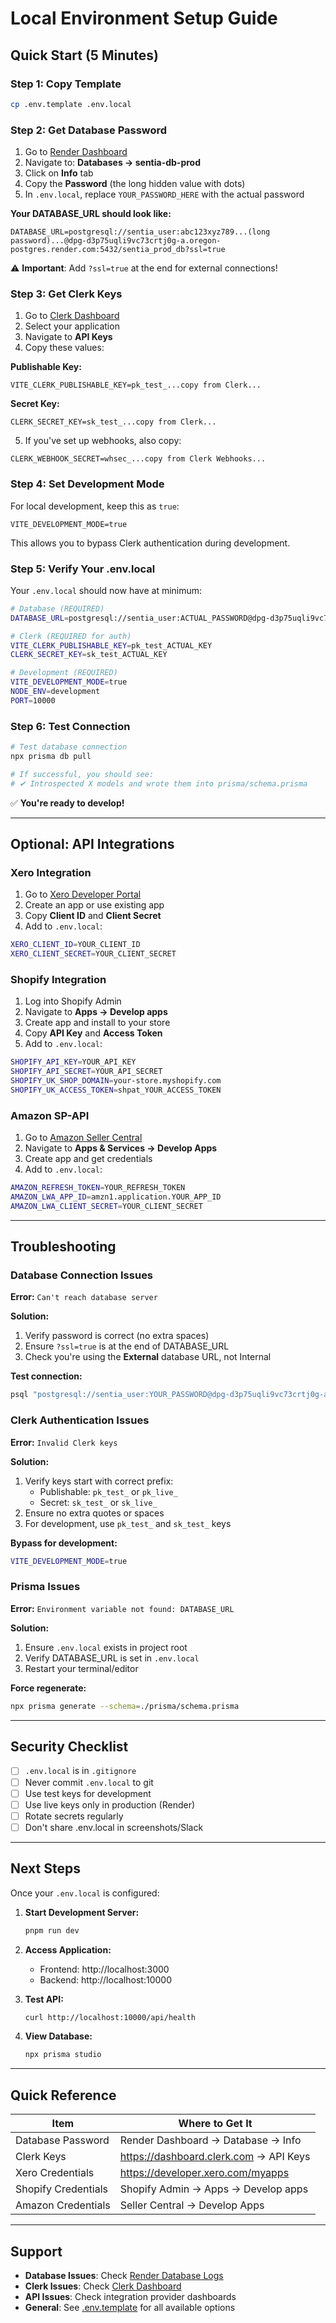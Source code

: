 # Local Environment Setup Guide

## Quick Start (5 Minutes)

### Step 1: Copy Template
```bash
cp .env.template .env.local
```

### Step 2: Get Database Password

1. Go to [Render Dashboard](https://dashboard.render.com)
2. Navigate to: **Databases → sentia-db-prod**
3. Click on **Info** tab
4. Copy the **Password** (the long hidden value with dots)
5. In `.env.local`, replace `YOUR_PASSWORD_HERE` with the actual password

**Your DATABASE_URL should look like:**
```
DATABASE_URL=postgresql://sentia_user:abc123xyz789...(long password)...@dpg-d3p75uqli9vc73crtj0g-a.oregon-postgres.render.com:5432/sentia_prod_db?ssl=true
```

⚠️ **Important**: Add `?ssl=true` at the end for external connections!

### Step 3: Get Clerk Keys

1. Go to [Clerk Dashboard](https://dashboard.clerk.com)
2. Select your application
3. Navigate to **API Keys**
4. Copy these values:

**Publishable Key:**
```
VITE_CLERK_PUBLISHABLE_KEY=pk_test_...copy from Clerk...
```

**Secret Key:**
```
CLERK_SECRET_KEY=sk_test_...copy from Clerk...
```

5. If you've set up webhooks, also copy:
```
CLERK_WEBHOOK_SECRET=whsec_...copy from Clerk Webhooks...
```

### Step 4: Set Development Mode

For local development, keep this as `true`:
```
VITE_DEVELOPMENT_MODE=true
```

This allows you to bypass Clerk authentication during development.

### Step 5: Verify Your .env.local

Your `.env.local` should now have at minimum:

```bash
# Database (REQUIRED)
DATABASE_URL=postgresql://sentia_user:ACTUAL_PASSWORD@dpg-d3p75uqli9vc73crtj0g-a.oregon-postgres.render.com:5432/sentia_prod_db?ssl=true

# Clerk (REQUIRED for auth)
VITE_CLERK_PUBLISHABLE_KEY=pk_test_ACTUAL_KEY
CLERK_SECRET_KEY=sk_test_ACTUAL_KEY

# Development (REQUIRED)
VITE_DEVELOPMENT_MODE=true
NODE_ENV=development
PORT=10000
```

### Step 6: Test Connection

```bash
# Test database connection
npx prisma db pull

# If successful, you should see:
# ✔ Introspected X models and wrote them into prisma/schema.prisma
```

✅ **You're ready to develop!**

---

## Optional: API Integrations

### Xero Integration

1. Go to [Xero Developer Portal](https://developer.xero.com/myapps)
2. Create an app or use existing app
3. Copy **Client ID** and **Client Secret**
4. Add to `.env.local`:
```bash
XERO_CLIENT_ID=YOUR_CLIENT_ID
XERO_CLIENT_SECRET=YOUR_CLIENT_SECRET
```

### Shopify Integration

1. Log into Shopify Admin
2. Navigate to **Apps → Develop apps**
3. Create app and install to your store
4. Copy **API Key** and **Access Token**
5. Add to `.env.local`:
```bash
SHOPIFY_API_KEY=YOUR_API_KEY
SHOPIFY_API_SECRET=YOUR_API_SECRET
SHOPIFY_UK_SHOP_DOMAIN=your-store.myshopify.com
SHOPIFY_UK_ACCESS_TOKEN=shpat_YOUR_ACCESS_TOKEN
```

### Amazon SP-API

1. Go to [Amazon Seller Central](https://sellercentral.amazon.com)
2. Navigate to **Apps & Services → Develop Apps**
3. Create app and get credentials
4. Add to `.env.local`:
```bash
AMAZON_REFRESH_TOKEN=YOUR_REFRESH_TOKEN
AMAZON_LWA_APP_ID=amzn1.application.YOUR_APP_ID
AMAZON_LWA_CLIENT_SECRET=YOUR_CLIENT_SECRET
```

---

## Troubleshooting

### Database Connection Issues

**Error:** `Can't reach database server`

**Solution:**
1. Verify password is correct (no extra spaces)
2. Ensure `?ssl=true` is at the end of DATABASE_URL
3. Check you're using the **External** database URL, not Internal

**Test connection:**
```bash
psql "postgresql://sentia_user:YOUR_PASSWORD@dpg-d3p75uqli9vc73crtj0g-a.oregon-postgres.render.com:5432/sentia_prod_db?sslmode=require"
```

### Clerk Authentication Issues

**Error:** `Invalid Clerk keys`

**Solution:**
1. Verify keys start with correct prefix:
   - Publishable: `pk_test_` or `pk_live_`
   - Secret: `sk_test_` or `sk_live_`
2. Ensure no extra quotes or spaces
3. For development, use `pk_test_` and `sk_test_` keys

**Bypass for development:**
```bash
VITE_DEVELOPMENT_MODE=true
```

### Prisma Issues

**Error:** `Environment variable not found: DATABASE_URL`

**Solution:**
1. Ensure `.env.local` exists in project root
2. Verify DATABASE_URL is set in `.env.local`
3. Restart your terminal/editor

**Force regenerate:**
```bash
npx prisma generate --schema=./prisma/schema.prisma
```

---

## Security Checklist

- [ ] `.env.local` is in `.gitignore`
- [ ] Never commit `.env.local` to git
- [ ] Use test keys for development
- [ ] Use live keys only in production (Render)
- [ ] Rotate secrets regularly
- [ ] Don't share .env.local in screenshots/Slack

---

## Next Steps

Once your `.env.local` is configured:

1. **Start Development Server:**
   ```bash
   pnpm run dev
   ```

2. **Access Application:**
   - Frontend: http://localhost:3000
   - Backend: http://localhost:10000

3. **Test API:**
   ```bash
   curl http://localhost:10000/api/health
   ```

4. **View Database:**
   ```bash
   npx prisma studio
   ```

---

## Quick Reference

| Item | Where to Get It |
|------|----------------|
| Database Password | Render Dashboard → Database → Info |
| Clerk Keys | https://dashboard.clerk.com → API Keys |
| Xero Credentials | https://developer.xero.com/myapps |
| Shopify Credentials | Shopify Admin → Apps → Develop apps |
| Amazon Credentials | Seller Central → Develop Apps |

---

## Support

- **Database Issues**: Check [Render Database Logs](https://dashboard.render.com)
- **Clerk Issues**: Check [Clerk Dashboard](https://dashboard.clerk.com)
- **API Issues**: Check integration provider dashboards
- **General**: See [.env.template](.env.template) for all available options
